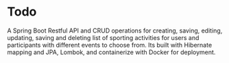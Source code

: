 # Todo
A Spring Boot Restful API and CRUD operations for creating, saving, editing, updating, saving and deleting  list of sporting activities for users and participants with different events to choose from. Its built with Hibernate mapping and JPA, Lombok, and containerize with Docker for deployment. 
